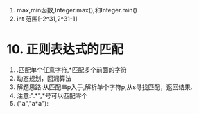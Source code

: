 1. max,min函数,Integer.max(),和Integer.min()
2. int 范围[-2^31,2^31-1]
# 10. 正则表达式的匹配
1. .匹配单个任意字符,*匹配多个前面的字符
2. 动态规划，回溯算法
3. 解题思路:从匹配串p入手,解析单个字符p,从s寻找匹配，返回结果.
4. 注意:".*",*号可以匹配零个
5. ("a","a*a"):
